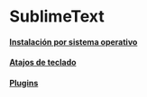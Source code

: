 # SublimeText

#### [Instalación por sistema operativo](https://github.com/mondeja/fullstack/tree/master/utils/ides/sublime-text/install.md)
#### [Atajos de teclado](https://github.com/mondeja/fullstack/tree/master/utils/ides/sublime-text/install.md)
#### [Plugins](https://github.com/mondeja/fullstack/tree/master/utils/ides/sublime-text/plugins.md)


